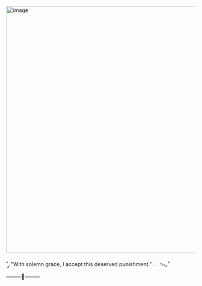 <img width="2400" height="656" alt="image" src="https://github.com/user-attachments/assets/7186e0ab-8292-4a8c-affc-8e363207ff97" />

                                
˚ ༘ "With solemn grace, I accept this deserved punishment." . ೀ⋆｡˚                                            
                                                     ────🔮────
